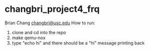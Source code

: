 # changbri_project4_frq

Brian Chang
changbri@usc.edu
How to run:
1. clone and cd into the repo
2. make qemu-nox
3. type "echo hi" and there should be a "hi" message printing back
